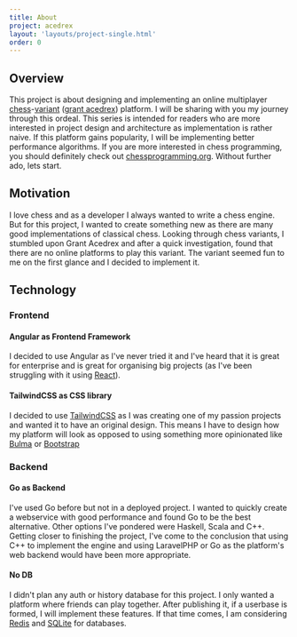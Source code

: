 ```yaml
---
title: About
project: acedrex
layout: 'layouts/project-single.html'
order: 0
---
```



## Overview
This project is about designing and implementing an online multiplayer [chess](https://en.wikipedia.org/wiki/Chess)-[variant](https://en.wikipedia.org/wiki/Chess_variant) ([grant acedrex](https://en.wikipedia.org/wiki/Grant_Acedrex)) platform. I will be sharing with you my journey through this ordeal. This series is intended for readers who are more interested in project design and architecture as implementation is rather naive. If this platform gains popularity, I will be implementing better performance algorithms. If you are more interested in chess programming, you should definitely check out [chessprogramming.org](https://www.chessprogramming.org/Main_Page).  Without further ado, lets start.

## Motivation
I love chess and as a developer I always wanted to write a chess engine. But for this project, I wanted to create something new as there are many good implementations of classical chess. Looking through chess variants, I stumbled upon Grant Acedrex and after a quick investigation, found that there are no online platforms to play this variant. The variant seemed fun to me on the first glance and I decided to implement it.

## Technology
### Frontend
#### Angular as Frontend Framework
I decided to use Angular as I've never tried it and I've heard that it is great for enterprise and is great for organising big projects (as I've been struggling with it using [React](https://react.dev/)).
#### TailwindCSS as CSS library
I decided to use [TailwindCSS](https://tailwindcss.com/) as I was creating one of my passion projects and wanted it to have an original design. This means I have to design how my platform will look as opposed to using something more opinionated like [Bulma](https://bulma.io/) or [Bootstrap](https://getbootstrap.com/)

### Backend
#### Go as Backend
I've used Go before but not in a deployed project. I wanted to quickly create a webservice with good performance and found Go to be the best alternative. Other options I've pondered were Haskell, Scala and C++. Getting closer to finishing the project, I've come to the conclusion that using C++ to implement the engine and using LaravelPHP or Go as the platform's web backend would have been more appropriate.
#### No DB
I didn't plan any auth or history database for this project. I only wanted a platform where friends can play together. After publishing it, if a userbase is formed, I will implement these features. If that time comes, I am considering [Redis](https://github.com/redis/redis) and [SQLite](https://www.sqlite.org/) for databases.